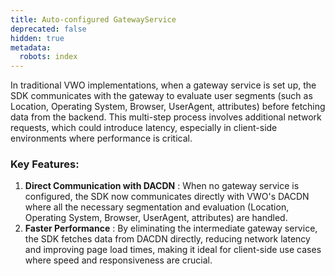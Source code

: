 ```yaml
---
title: Auto-configured GatewayService
deprecated: false
hidden: true
metadata:
  robots: index
---
```

In traditional VWO implementations, when a gateway service is set up, the SDK communicates with the gateway to evaluate user segments (such as Location, Operating System, Browser, UserAgent, attributes) before fetching data from the backend. This multi-step process involves additional network requests, which could introduce latency, especially in client-side environments where performance is critical.

### Key Features:

1. **Direct Communication with DACDN** : When no gateway service is configured, the SDK now communicates directly with VWO's DACDN where all the necessary segmentation and evaluation (Location, Operating System, Browser, UserAgent, attributes) are handled.
2. **Faster Performance** : By eliminating the intermediate gateway service, the SDK fetches data from DACDN directly, reducing network latency and improving page load times, making it ideal for client-side use cases where speed and responsiveness are crucial.